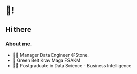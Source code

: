 <!--
**AndersonFalkk/AndersonFalkk** is a ✨ _special_ ✨ repository because its `README.md` (this file) appears on your GitHub profile.
-->

# 👋!
## Hi there 
### About me.
- 👨‍💻 Manager Data Engineer @Stone.
- 🥋 Green Belt Krav Maga FSAKM
- 👨‍🎓 Postgraduate in Data Science - Business Intelligence

